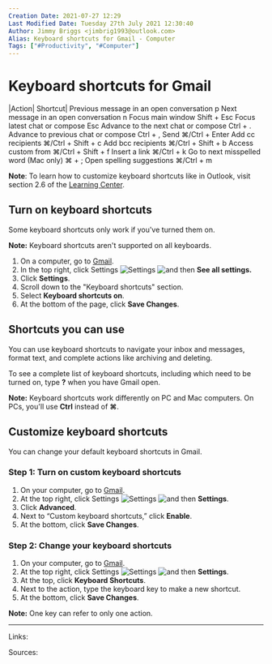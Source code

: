 ```yaml
---
Creation Date: 2021-07-27 12:29
Last Modified Date: Tuesday 27th July 2021 12:30:40
Author: Jimmy Briggs <jimbrig1993@outlook.com>
Alias: Keyboard shortcuts for Gmail - Computer
Tags: ["#Productivity", "#Computer"]
---
```


# Keyboard shortcuts for Gmail

|Action|	Shortcut|
Previous message in an open conversation	p
Next message in an open conversation	n
Focus main window	Shift + Esc
Focus latest chat or compose	Esc
Advance to the next chat or compose	Ctrl + .
Advance to previous chat or compose	Ctrl + ,
Send	⌘/Ctrl + Enter
Add cc recipients	⌘/Ctrl + Shift + c
Add bcc recipients	⌘/Ctrl + Shift + b
Access custom from	⌘/Ctrl + Shift + f
Insert a link	⌘/Ctrl + k
Go to next misspelled word (Mac only)	⌘ + ;
Open spelling suggestions	⌘/Ctrl + m


**Note**: To learn how to customize keyboard shortcuts like in Outlook, visit section 2.6 of the [Learning Center](https://gsuite.google.com/learning-center/products/gmail/switch-from-outlook/#!/).

## Turn on keyboard shortcuts

Some keyboard shortcuts only work if you've turned them on.

**Note:** Keyboard shortcuts aren't supported on all keyboards.

1.  On a computer, go to [Gmail](https://mail.google.com/).
2.  In the top right, click Settings ![Settings](https://lh3.googleusercontent.com/PzFeiQQaPASuntRuvWiXoqZjQqUj0s0q0w_jI4Nx9vL6x7rGmmS9f-xQr1Kj9S91WMlm=h36 "Settings") ![and then](https://lh3.googleusercontent.com/3_l97rr0GvhSP2XV5OoCkV2ZDTIisAOczrSdzNCBxhIKWrjXjHucxNwocghoUa39gw=w36-h36 "and then") **See all settings.** 
3.  Click **Settings**.
4.  Scroll down to the "Keyboard shortcuts" section.
5.  Select **Keyboard shortcuts on**.
6.  At the bottom of the page, click **Save Changes**.

## Shortcuts you can use

You can use keyboard shortcuts to navigate your inbox and messages, format text, and complete actions like archiving and deleting.

To see a complete list of keyboard shortcuts, including which need to be turned on, type **?** when you have Gmail open.

**Note:** Keyboard shortcuts work differently on PC and Mac computers. On PCs, you'll use **Ctrl** instead of **⌘**.

## Customize keyboard shortcuts

You can change your default keyboard shortcuts in Gmail.

### Step 1: Turn on custom keyboard shortcuts

1.  On your computer, go to [Gmail](https://mail.google.com/).
2.  At the top right, click Settings ![Settings](https://lh3.googleusercontent.com/PzFeiQQaPASuntRuvWiXoqZjQqUj0s0q0w_jI4Nx9vL6x7rGmmS9f-xQr1Kj9S91WMlm=h36 "Settings") ![and then](https://lh3.googleusercontent.com/QbWcYKta5vh_4-OgUeFmK-JOB0YgLLoGh69P478nE6mKdfpWQniiBabjF7FVoCVXI0g=h36 "and then") **Settings**. 
3.  Click **Advanced**. 
4.  Next to “Custom keyboard shortcuts,” click **Enable**.
5.  At the bottom, click **Save Changes**.

### Step 2: Change your keyboard shortcuts

1.  On your computer, go to [Gmail](https://mail.google.com/).
2.  At the top right, click Settings ![Settings](https://lh3.googleusercontent.com/PzFeiQQaPASuntRuvWiXoqZjQqUj0s0q0w_jI4Nx9vL6x7rGmmS9f-xQr1Kj9S91WMlm=h36 "Settings") ![and then](https://lh3.googleusercontent.com/QbWcYKta5vh_4-OgUeFmK-JOB0YgLLoGh69P478nE6mKdfpWQniiBabjF7FVoCVXI0g=h36 "and then") **Settings**. 
3.  At the top, click **Keyboard Shortcuts**.
4.  Next to the action, type the keyboard key to make a new shortcut.
5.  At the bottom, click **Save Changes**.

**Note:** One key can refer to only one action.


***

Links: 

Sources:


